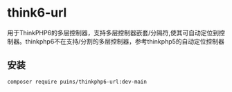 # think6-url

用于ThinkPHP6的多层控制器，支持多层控制器嵌套/分隔符,使其可自动定位到控制器。thinkphp6不在支持/分割的多层控制器，参考thinkphp5的自动定位控制器

## 安装

~~~
composer require puins/thinkphp6-url:dev-main
~~~

